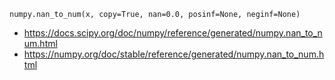     numpy.nan_to_num(x, copy=True, nan=0.0, posinf=None, neginf=None)

- https://docs.scipy.org/doc/numpy/reference/generated/numpy.nan_to_num.html
- https://numpy.org/doc/stable/reference/generated/numpy.nan_to_num.html
